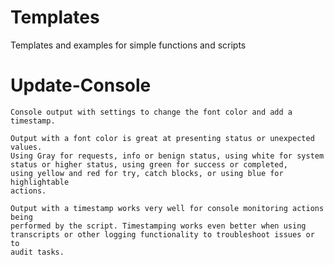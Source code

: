 # Templates
Templates and examples for simple functions and scripts

# Update-Console
    Console output with settings to change the font color and add a timestamp.

    Output with a font color is great at presenting status or unexpected values. 
    Using Gray for requests, info or benign status, using white for system 
    status or higher status, using green for success or completed, 
    using yellow and red for try, catch blocks, or using blue for highlightable 
    actions.

    Output with a timestamp works very well for console monitoring actions being 
    performed by the script. Timestamping works even better when using 
    transcripts or other logging functionality to troubleshoot issues or to 
    audit tasks.